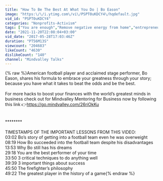 ```yaml
---
title: "How To Be The Best At What You Do | Bo Eason"
image: "https:\/\/i.ytimg.com\/vi\/PSPT0uKDCY4\/hqdefault.jpg"
vid_id: "PSPT0uKDCY4"
categories: "Nonprofits-Activism"
tags: ["You are enough","Remove negative energy from home","entrepreneurship motivation"]
date: "2021-11-20T22:08:04+03:00"
vid_date: "2017-05-28T17:03:46Z"
duration: "PT56M13S"
viewcount: "204683"
likeCount: "4630"
dislikeCount: "140"
channel: "Mindvalley Talks"
---
```

{% raw %}American football player and acclaimed stage performer, Bo Eason, shares his formula to embrace your greatness through your story; because you have what it takes to beat the odds and be the best.<br /><br />For more hacks to boost your finances with the world’s greatest minds in business check out for Mindvalley Mentoring for Business now by following this link 👉<a rel="nofollow" target="blank" href="https://go.mindvalley.com/26riOkKu">https://go.mindvalley.com/26riOkKu</a><br /><br /><br />********<br /><br />TIMESTAMPS OF THE IMPORTANT LESSONS FROM THIS VIDEO:<br />03:02 Bo’s story of getting into a football team even he was overweight<br />08:19 How Bo succeeded into the football team despite his disadvantages<br />13:53 Why Bo still has his dreams<br />29:18 You are the best performer of your time<br />33:50 3 critical techniques to do anything well<br />39:39 3 important things about success<br />45:50 The firefighter’s philosophy<br />49:22 The greatest player in the history of a game{% endraw %}
